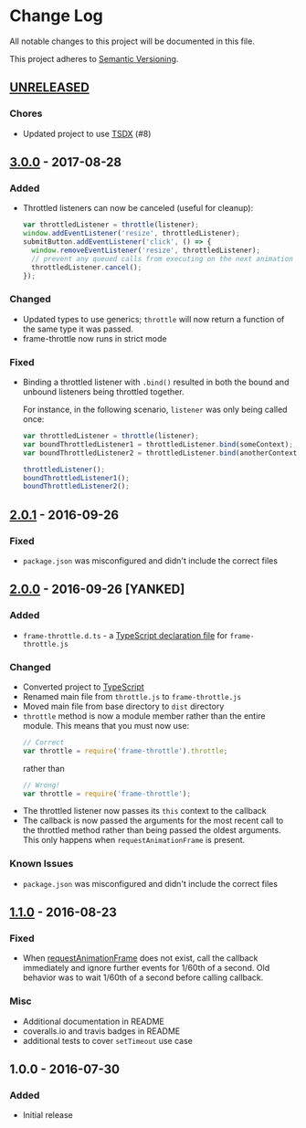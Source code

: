 # Change Log

All notable changes to this project will be documented in this file.

This project adheres to [Semantic Versioning](http://semver.org/).

## [UNRELEASED]

### Chores

- Updated project to use [TSDX](https://github.com/palmerhq/tsdx) (#8)

## [3.0.0] - 2017-08-28

### Added

- Throttled listeners can now be canceled (useful for cleanup):
  ```js
  var throttledListener = throttle(listener);
  window.addEventListener('resize', throttledListener);
  submitButton.addEventListener('click', () => {
    window.removeEventListener('resize', throttledListener);
    // prevent any queued calls from executing on the next animation frame:
    throttledListener.cancel();
  });
  ```

### Changed

- Updated types to use generics; `throttle` will now return a function
  of the same type it was passed.
- frame-throttle now runs in strict mode

### Fixed

- Binding a throttled listener with `.bind()` resulted in both the bound and
  unbound listeners being throttled together.

  For instance, in the following scenario, `listener` was only being called once:

  ```js
  var throttledListener = throttle(listener);
  var boundThrottledListener1 = throttledListener.bind(someContext);
  var boundThrottledListener2 = throttledListener.bind(anotherContext);

  throttledListener();
  boundThrottledListener1();
  boundThrottledListener2();
  ```

## [2.0.1] - 2016-09-26

### Fixed

- `package.json` was misconfigured and didn't include the correct files

## [2.0.0] - 2016-09-26 [YANKED]

### Added

- `frame-throttle.d.ts` - a [TypeScript declaration file] for `frame-throttle.js`

### Changed

- Converted project to [TypeScript]
- Renamed main file from `throttle.js` to `frame-throttle.js`
- Moved main file from base directory to `dist` directory
- `throttle` method is now a module member rather than the entire module.
  This means that you must now use:
  ```js
  // Correct
  var throttle = require('frame-throttle').throttle;
  ```
  rather than
  ```js
  // Wrong!
  var throttle = require('frame-throttle');
  ```
- The throttled listener now passes its `this` context to the callback
- The callback is now passed the arguments for the most recent call to the
  throttled method rather than being passed the oldest arguments.
  This only happens when `requestAnimationFrame` is present.

### Known Issues

- `package.json` was misconfigured and didn't include the correct files

## [1.1.0] - 2016-08-23

### Fixed

- When [requestAnimationFrame] does not exist, call the callback immediately
  and ignore further events for 1/60th of a second. Old behavior was to wait
  1/60th of a second before calling callback.

### Misc

- Additional documentation in README
- coveralls.io and travis badges in README
- additional tests to cover `setTimeout` use case

## 1.0.0 - 2016-07-30

### Added

- Initial release

[requestanimationframe]: https://developer.mozilla.org/en-US/docs/Web/API/window/requestAnimationFrame
[typescript]: http://www.typescriptlang.org
[typescript declaration file]: https://www.typescriptlang.org/docs/handbook/writing-declaration-files.html
[1.1.0]: https://github.com/pelotoncycle/frame-throttle/compare/v1.0.0...v1.1.0
[2.0.0]: https://github.com/pelotoncycle/frame-throttle/compare/v1.1.0...v2.0.0
[2.0.1]: https://github.com/pelotoncycle/frame-throttle/compare/v1.1.0...v2.0.1
[3.0.0]: https://github.com/pelotoncycle/frame-throttle/compare/v2.0.1...v3.0.0
[unreleased]: https://github.com/pelotoncycle/frame-throttle/compare/v3.0.0...HEAD
